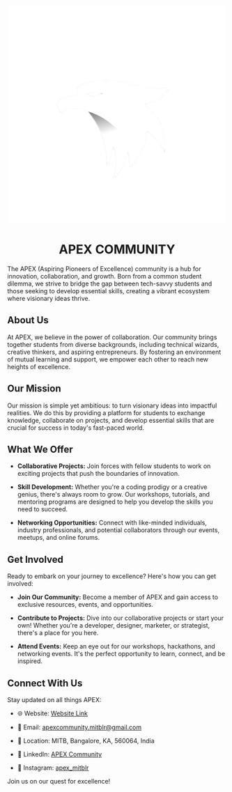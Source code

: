 <!-- PROJECT LOGO -->
<br />
<p align="center">
  <a href="">
    <img src="./profile/logo.png" alt="Logo">
  </a>
  <h1 align="center">APEX COMMUNITY</h1>
</p>

The APEX (Aspiring Pioneers of Excellence) community is a hub for innovation, collaboration, and growth. Born from a common student dilemma, we strive to bridge the gap between tech-savvy students and those seeking to develop essential skills, creating a vibrant ecosystem where visionary ideas thrive.

## About Us

At APEX, we believe in the power of collaboration. Our community brings together students from diverse backgrounds, including technical wizards, creative thinkers, and aspiring entrepreneurs. By fostering an environment of mutual learning and support, we empower each other to reach new heights of excellence.

## Our Mission

Our mission is simple yet ambitious: to turn visionary ideas into impactful realities. We do this by providing a platform for students to exchange knowledge, collaborate on projects, and develop essential skills that are crucial for success in today's fast-paced world.

## What We Offer

- **Collaborative Projects:** Join forces with fellow students to work on exciting projects that push the boundaries of innovation.
  
- **Skill Development:** Whether you're a coding prodigy or a creative genius, there's always room to grow. Our workshops, tutorials, and mentoring programs are designed to help you develop the skills you need to succeed.
  
- **Networking Opportunities:** Connect with like-minded individuals, industry professionals, and potential collaborators through our events, meetups, and online forums.

## Get Involved

Ready to embark on your journey to excellence? Here's how you can get involved:

- **Join Our Community:** Become a member of APEX and gain access to exclusive resources, events, and opportunities.
  
- **Contribute to Projects:** Dive into our collaborative projects or start your own! Whether you're a developer, designer, marketer, or strategist, there's a place for you here.
  
- **Attend Events:** Keep an eye out for our workshops, hackathons, and networking events. It's the perfect opportunity to learn, connect, and be inspired.

## Connect With Us

Stay updated on all things APEX:

- 🌐 Website: [Website Link](https://apex-website-gules.vercel.app/)
- 📧 Email: apexcommunity.mitblr@gmail.com
- 📌 Location: MITB, Bangalore, KA, 560064, India

- 🔗 LinkedIn: [APEX Community](https://www.linkedin.com/company/apex-community/)
- 📸 Instagram: [apex_mitblr](https://www.instagram.com/apex_mitblr/)

Join us on our quest for excellence!



